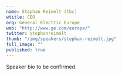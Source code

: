 ```yaml
---
name: Stephan Reimelt (tbc)
wtitle: CEO
org: General Electric Europe
web: "http://www.ge.com/europe/"
twitter: stephanreimelt
thumb: "/img/speakers/stephan-reimelt.jpg"
full_image: ""
published: true
---
```



Speaker bio to be confirmed.
